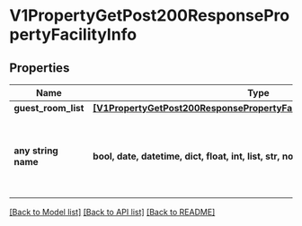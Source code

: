 # V1PropertyGetPost200ResponsePropertyFacilityInfo


## Properties
Name | Type | Description | Notes
------------ | ------------- | ------------- | -------------
**guest_room_list** | [**[V1PropertyGetPost200ResponsePropertyFacilityInfoGuestRoomListInner]**](V1PropertyGetPost200ResponsePropertyFacilityInfoGuestRoomListInner.md) |  | [optional] 
**any string name** | **bool, date, datetime, dict, float, int, list, str, none_type** | any string name can be used but the value must be the correct type | [optional]

[[Back to Model list]](../README.md#documentation-for-models) [[Back to API list]](../README.md#documentation-for-api-endpoints) [[Back to README]](../README.md)


